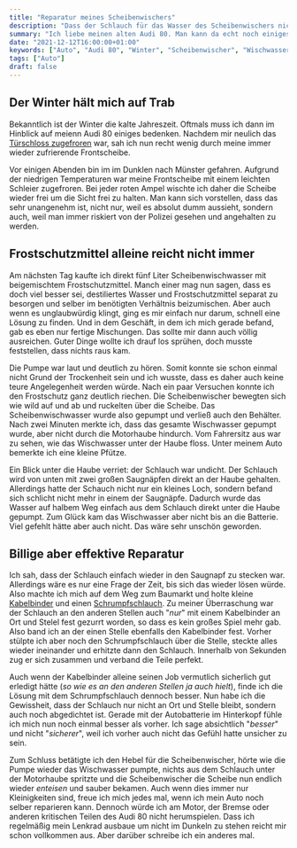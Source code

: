 ```yaml
---
title: "Reparatur meines Scheibenwischers"
description: "Dass der Schlauch für das Wasser des Scheibenwischers nicht mehr dicht ist, merkt man natürlich erst in der kalten Jahreszeit"
summary: "Ich liebe meinen alten Audi 80. Man kann da echt noch einiges selber reparieren, ohne in die Werkstatt zu gehen. Jetzt musste ich den Schlauch meines Scheibenwischers reparieren."
date: "2021-12-12T16:00:00+01:00"
keywords: ["Auto", "Audi 80", "Winter", "Scheibenwischer", "Wischwasser", "Schlauch", "Frostschutz"]
tags: ["Auto"]
draft: false
---
```


Der Winter hält mich auf Trab
-----------------------------
Bekanntlich ist der Winter die kalte Jahreszeit. Oftmals muss ich dann
im Hinblick auf meienn Audi 80 einiges bedenken. Nachdem mir neulich das
[Türschloss zugefroren](/post/eingefrorenesschloss) war, sah ich nun
recht wenig durch meine immer wieder zufrierende Frontscheibe.

Vor einigen Abenden bin im im Dunklen nach Münster gefahren. Aufgrund der
niedrigen Temperaturen war meine Frontscheibe mit einem leichten Schleier
zugefroren. Bei jeder roten Ampel wischte ich daher die Scheibe wieder frei
um die Sicht frei zu halten. Man kann sich vorstellen, dass das sehr unangenehm
ist, nicht nur, weil es absolut dumm aussieht, sondern auch, weil man immer
riskiert von der Polizei gesehen und angehalten zu werden.


Frostschutzmittel alleine reicht nicht immer
--------------------------------------------
Am nächsten Tag kaufte ich direkt fünf Liter Scheibenwischwasser mit
beigemischtem Frostschutzmittel. Manch einer mag nun sagen, dass es
doch viel besser sei, destiliertes Wasser und Frostschutzmittel separat
zu besorgen und selber im benötigten Verhältnis beizumischen. Aber auch
wenn es unglaubwürdig klingt, ging es mir einfach nur darum, schnell
eine Lösung zu finden. Und in dem Geschäft, in dem ich mich gerade
befand, gab es eben nur fertige Mischungen. Das sollte mir dann auch
völlig ausreichen. Guter Dinge wollte ich drauf los sprühen, doch
musste feststellen, dass nichts raus kam.

Die Pumpe war laut und deutlich zu hören. Somit konnte sie schon
einmal nicht Grund der Trockenheit sein und ich wusste, dass es
daher auch keine teure Angelegenheit werden würde. Nach ein paar
Versuchen konnte ich den Frostschutz ganz deutlich riechen. Die
Scheibenwischer bewegten sich wie wild auf und ab und ruckelten
über die Scheibe. Das Scheibenwischwasser wurde also gepumpt und
verließ auch den Behälter. Nach zwei Minuten merkte ich, dass das
gesamte Wischwasser gepumpt wurde, aber nicht durch die Motorhaube
hindurch. Vom Fahrersitz aus war zu sehen, wie das Wischwasser unter
der Haube floss. Unter meinem Auto bemerkte ich eine kleine Pfütze.

Ein Blick unter die Haube verriet: der Schlauch war undicht. Der Schlauch
wird von unten mit zwei großen Saugnäpfen direkt an der Haube gehalten.
Allerdings hatte der Schauch nicht nur ein kleines Loch, sondern befand
sich schlicht nicht mehr in einem der Saugnäpfe. Dadurch wurde das Wasser
auf halbem Weg einfach aus dem Schlauch direkt unter die Haube gepumpt.
Zum Glück kam das Wischwasser aber nicht bis an die Batterie. Viel gefehlt
hätte aber auch nicht. Das wäre sehr unschön geworden.


Billige aber effektive Reparatur
--------------------------------
Ich sah, dass der Schlauch einfach wieder in den Saugnapf zu stecken war.
Allerdings wäre es nur eine Frage der Zeit, bis sich das wieder lösen
würde. Also machte ich mich auf dem Weg zum Baumarkt und holte kleine
[Kabelbinder](https://de.wikipedia.org/wiki/Kabelbinder) und einen
[Schrumpfschlauch](https://de.wikipedia.org/wiki/Schrumpfschlauch).
Zu meiner Überraschung war der Schlauch an den anderen Stellen auch
"_nur_" mit einem Kabelbinder an Ort und Stelel fest gezurrt worden,
so dass es kein großes Spiel mehr gab. Also band ich an der einen
Stelle ebenfalls den Kabelbinder fest. Vorher stülpte ich aber noch
den Schrumpfschlauch über die Stelle, steckte alles wieder ineinander
und erhitzte dann den Schlauch. Innerhalb von Sekunden zug er sich
zusammen und verband die Teile perfekt.

Auch wenn der Kabelbinder alleine seinen Job vermutlich sicherlich gut
erledigt hätte (_so wie es an den anderen Stellen ja auch hielt_), finde
ich die Lösung mit dem Schrumpfschlauch dennoch besser. Nun habe ich die
Gewissheit, dass der Schlauch nur nicht an Ort und Stelle bleibt, sondern
auch noch abgedichtet ist. Gerade mit der Autobatterie im Hinterkopf fühle
ich mich nun noch einmal besser als vorher. Ich sage absichtlich "_besser_"
und nicht "_sicherer_", weil ich vorher auch nicht das Gefühl hatte unsicher
zu sein.

Zum Schluss betätigte ich den Hebel für die Scheibenwischer, hörte wie
die Pumpe wieder das Wischwasser pumpte, nichts aus dem Schlauch unter
der Motorhaube spritzte und die Scheibenwischer die Scheibe nun endlich
wieder _enteisen_ und sauber bekamen. Auch wenn dies immer nur Kleinigkeiten
sind, freue ich mich jedes mal, wenn ich mein Auto noch selber reparieren kann.
Dennoch würde ich am Motor, der Bremse oder anderen kritischen Teilen des
Audi 80 nicht herumspielen. Dass ich regelmäßig mein Lenkrad ausbaue um
nicht im Dunkeln zu stehen reicht mir schon vollkommen aus. Aber darüber
schreibe ich ein anderes mal.
